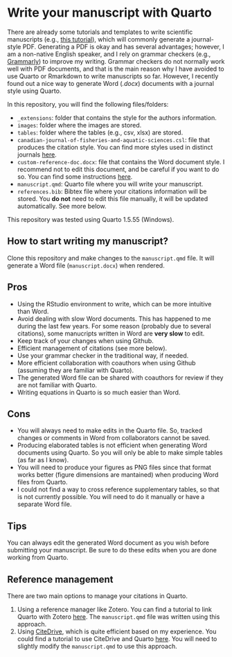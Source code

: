 # Write your manuscript with Quarto

There are already some tutorials and templates to write scientific manuscripts (e.g., [this tutorial](https://quarto.org/docs/journals/)), which will commonly generate a journal-style PDF. Generating a PDF is okay and has several advantages; however, I am a non-native English speaker, and I rely on grammar checkers (e.g., [Grammarly](https://www.grammarly.com/)) to improve my writing. Grammar checkers do not normally work well with PDF documents, and that is the main reason why I have avoided to use Quarto or Rmarkdown to write manuscripts so far. However, I recently found out a nice way to generate Word (*.docx*) documents with a journal style using Quarto. 

In this repository, you will find the following files/folders:

- `_extensions`: folder that contains the style for the authors information.
- `images`: folder where the images are stored. 
- `tables`: folder where the tables (e.g., csv, xlsx) are stored.
- `canadian-journal-of-fisheries-and-aquatic-sciences.csl`: file that produces the citation style. You can find more styles used in distinct journals [here](https://github.com/citation-style-language/styles).
- `custom-reference-doc.docx`: file that contains the Word document style. I recommend not to edit this document, and be careful if you want to do so. You can find some instructions [here](https://quarto.org/docs/output-formats/ms-word-templates.html).
- `manuscript.qmd`: Quarto file where you will write your manuscript. 
- `references.bib`: Bibtex file where your citations information will be stored. You **do not** need to edit this file manually, it will be updated automatically. See more below.

This repository was tested using Quarto 1.5.55 (Windows).

## How to start writing my manuscript?

Clone this repository and make changes to the `manuscript.qmd` file. It will generate a Word file (`manuscript.docx`) when rendered.

## Pros

- Using the RStudio environment to write, which can be more intuitive than Word.
- Avoid dealing with slow Word documents. This has happened to me during the last few years. For some reason (probably due to several citations), some manucripts written in Word are **very slow** to edit.
- Keep track of your changes when using Github.
- Efficient management of citations (see more below).
- Use your grammar checker in the traditional way, if needed.
- More efficient collaboration with coauthors when using Github (assuming they are familiar with Quarto).
- The generated Word file can be shared with coauthors for review if they are not familiar with Quarto.
- Writing equations in Quarto is so much easier than Word.

## Cons

- You will always need to make edits in the Quarto file. So, tracked changes or comments in Word from collaborators cannot be saved.
- Producing elaborated tables is not efficient when generating Word documents using Quarto. So you will only be able to make simple tables (as far as I know).
- You will need to produce your figures as PNG files since that format works better (figure dimensions are mantained) when producing Word files from Quarto. 
- I could not find a way to cross reference supplementary tables, so that is not currently possible. You will need to do it manually or have a separate Word file.

## Tips

You can always edit the generated Word document as you wish before submitting your manuscript. Be sure to do these edits when you are done working from Quarto.

## Reference management

There are two main options to manage your citations in Quarto. 

1. Using a reference manager like Zotero. You can find a tutorial to link Quarto with Zotero [here](https://giancarlomcorrea.netlify.app/post/zotero-and-quarto/). The `manuscript.qmd` file was written using this approach.
2. Using [CiteDrive](https://www.citedrive.com/en/), which is quite efficient based on my experience. You could find a tutorial to use CiteDrive and Quarto [here](https://www.citedrive.com/en/quarto/). You will need to slightly modify the `manuscript.qmd` to use this approach.